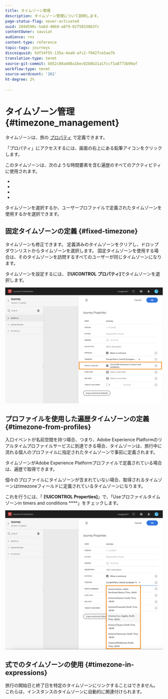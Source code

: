 ```yaml
---
title: タイムゾーン管理
description: タイムゾーン管理について説明します。
page-status-flag: never-activated
uuid: 269d590c-5a6d-40b9-a879-02f5033863fc
contentOwner: sauviat
audience: rns
content-type: reference
topic-tags: journeys
discoiquuid: 5df34f55-135a-4ea8-afc2-f9427ce5ae7b
translation-type: tm+mt
source-git-commit: b852c08a488a1bec02b8b31a1fccf1a8773b99af
workflow-type: tm+mt
source-wordcount: '261'
ht-degree: 2%

---
```




# タイムゾーン管理 {#timezone_management}

タイムゾーンは、旅の [プロパティ](../building-journeys/changing-properties.md) で定義できます。

「プロパティ」にアクセスするには、画面の右上にある鉛筆アイコンをクリックします。

このタイムゾーンは、次のような時間要素を含む遍歴のすべてのアクティビティに使用されます。

* [](../building-journeys/condition-activity.md#time_condition)
* [](../building-journeys/condition-activity.md#date_condition)
* [](../building-journeys/wait-activity.md#custom)
* [](../building-journeys/wait-activity.md#fixed_date)

タイムゾーンを選択するか、ユーザープロファイルで定義されたタイムゾーンを使用するかを選択できます。

## 固定タイムゾーンの定義 {#fixed-timezone}

タイムゾーンも修正できます。 定義済みのタイムゾーンをクリアし、ドロップダウンリストからタイムゾーンを選択します。 固定タイムゾーンを使用する場合は、そのタイムゾーンを訪問するすべてのユーザーが同じタイムゾーンになります。

タイムゾーンを設定するには、 **[!UICONTROL プロパティ]**&#x200B;でタイムゾーンを選択します。

![](../assets/journey73.png)

## プロファイルを使用した遍歴タイムゾーンの定義 {#timezone-from-profiles}

入口イベントが名前空間を持つ場合、つまり、Adobe Experience Platformのリアルタイムプロファイルサービスに到達できる場合、タイムゾーンは、旅行中に流れる個人のプロファイルに指定されたタイムゾーンで事前に定義されます。

タイムゾーンがAdobe Experience Platformプロファイルで定義されている場合は、遍歴で取得できます。

個々のプロファイルにタイムゾーンが含まれていない場合、取得されるタイムゾーンはtimezoneフィールドに定義されているタイムゾーンになります。

これを行うには、「 **[!UICONTROL Properties]**」で、「Useプロファイルタイムゾーンin timers and conditions ****」をチェックします。

![](../assets/journey72.png)

## 式でのタイムゾーンの使用 {#timezone-in-expressions}

旅行の開始日と終了日を特定のタイムゾーンにリンクすることはできません。 これらは、インスタンスのタイムゾーンに自動的に関連付けられます。
